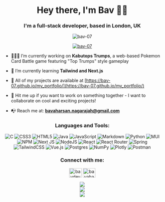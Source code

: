 <h1 align="center">Hey there, I'm Bav 👋🏾</h1>
<h3 align="center">I'm a full-stack developer, based in London, UK</h3>

<p align="center"> <img src="https://komarev.com/ghpvc/?username=bav-07&label=Profile%20views&color=0e75b6&style=flat" alt="bav-07" /> </p>

<p align="center"> <a href="https://github.com/ryo-ma/github-profile-trophy"><img src="https://github-profile-trophy.vercel.app/?username=bav-07&no-frame=true&theme=radical&row=2&column=3&rank=AA,AAA,S,SS,SSS,SECRET" alt="bav-07" /></a> </p>

- 🧑🏾‍💻 I’m currently working on **Kabutops Trumps**, a web-based Pokemon Card Battle game featuring "Top Trumps" style gameplay

- 🌱 I’m currently learning **Tailwind and Next.js**

- 💼 All of my projects are available at [https://bav-07.github.io/my_portfolio/](https://bav-07.github.io/my_portfolio/)

- 💬 Hit me up if you want to work on something together - I want to collaborate on cool and exciting projects!

- 📭 Reach me at: **bavaharsan.nagarajah@gmail.com**

<h3 align="center">Languages and Tools:</h3>
<div align="center" style="text-align: center">

![C](https://img.shields.io/badge/c-%2300599C.svg?style=for-the-badge&logo=c&logoColor=white) ![CSS3](https://img.shields.io/badge/css3-%231572B6.svg?style=for-the-badge&logo=css3&logoColor=white) ![HTML5](https://img.shields.io/badge/html5-%23E34F26.svg?style=for-the-badge&logo=html5&logoColor=white) ![Java](https://img.shields.io/badge/java-%23ED8B00.svg?style=for-the-badge&logo=java&logoColor=white) ![JavaScript](https://img.shields.io/badge/javascript-%23323330.svg?style=for-the-badge&logo=javascript&logoColor=%23F7DF1E) ![Markdown](https://img.shields.io/badge/markdown-%23000000.svg?style=for-the-badge&logo=markdown&logoColor=white) ![Python](https://img.shields.io/badge/python-3670A0?style=for-the-badge&logo=python&logoColor=ffdd54) ![MUI](https://img.shields.io/badge/MUI-%230081CB.svg?style=for-the-badge&logo=material-ui&logoColor=white) ![NPM](https://img.shields.io/badge/NPM-%23000000.svg?style=for-the-badge&logo=npm&logoColor=white) ![Next JS](https://img.shields.io/badge/Next-black?style=for-the-badge&logo=next.js&logoColor=white) ![NodeJS](https://img.shields.io/badge/node.js-6DA55F?style=for-the-badge&logo=node.js&logoColor=white) ![React](https://img.shields.io/badge/react-%2320232a.svg?style=for-the-badge&logo=react&logoColor=%2361DAFB) ![React Router](https://img.shields.io/badge/React_Router-CA4245?style=for-the-badge&logo=react-router&logoColor=white) ![Spring](https://img.shields.io/badge/spring-%236DB33F.svg?style=for-the-badge&logo=spring&logoColor=white) ![TailwindCSS](https://img.shields.io/badge/tailwindcss-%2338B2AC.svg?style=for-the-badge&logo=tailwind-css&logoColor=white) ![Vue.js](https://img.shields.io/badge/vuejs-%2335495e.svg?style=for-the-badge&logo=vuedotjs&logoColor=%234FC08D) ![Postgres](https://img.shields.io/badge/postgres-%23316192.svg?style=for-the-badge&logo=postgresql&logoColor=white) ![NumPy](https://img.shields.io/badge/numpy-%23013243.svg?style=for-the-badge&logo=numpy&logoColor=white) ![Plotly](https://img.shields.io/badge/Plotly-%233F4F75.svg?style=for-the-badge&logo=plotly&logoColor=white) ![Postman](https://img.shields.io/badge/Postman-FF6C37?style=for-the-badge&logo=postman&logoColor=white)
</div>

<h3 align="center">Connect with me:</h3>
<p align="center">
<a href="https://www.youtube.com/@bavdev" target="blank"><img align="center" src="https://raw.githubusercontent.com/rahuldkjain/github-profile-readme-generator/master/src/images/icons/Social/youtube.svg" alt="bavdev" height="30" width="40" /></a>
<a href="https://www.linkedin.com/in/bavaharsan-nagarajah" target="blank"><img align="center" src="https://raw.githubusercontent.com/rahuldkjain/github-profile-readme-generator/master/src/images/icons/Social/linked-in-alt.svg" alt="bavaharsan nagarajah" height="30" width="40" /></a>
</p>

<div align="center" style="text-align: center">

![](https://github-readme-stats.vercel.app/api?username=bav-07&theme=tokyonight&hide_border=true&include_all_commits=false&count_private=false)<br/>
![](https://github-readme-streak-stats.herokuapp.com/?user=bav-07&theme=tokyonight&hide_border=true)<br/>
![](https://github-readme-stats.vercel.app/api/top-langs/?username=bav-07&theme=tokyonight&hide_border=true&include_all_commits=false&count_private=false&layout=compact)
</div>

